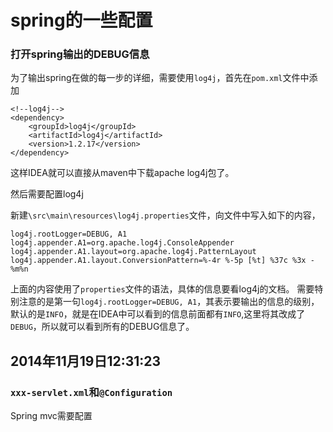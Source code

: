 spring的一些配置
========

### 打开spring输出的DEBUG信息
为了输出spring在做的每一步的详细，需要使用`log4j`，首先在`pom.xml`文件中添加

    <!--log4j-->
    <dependency>
        <groupId>log4j</groupId>
        <artifactId>log4j</artifactId>
        <version>1.2.17</version>
    </dependency>
	
这样IDEA就可以直接从maven中下载apache log4j包了。

然后需要配置log4j

新建`\src\main\resources\log4j.properties`文件，向文件中写入如下的内容，

	log4j.rootLogger=DEBUG, A1
	log4j.appender.A1=org.apache.log4j.ConsoleAppender
	log4j.appender.A1.layout=org.apache.log4j.PatternLayout
	log4j.appender.A1.layout.ConversionPattern=%-4r %-5p [%t] %37c %3x - %m%n

上面的内容使用了`properties`文件的语法，具体的信息要看log4j的文档。
需要特别注意的是第一句`log4j.rootLogger=DEBUG, A1`，其表示要输出的信息的级别，默认的是`INFO`，就是在IDEA中可以看到的信息前面都有`INFO`,这里将其改成了`DEBUG`，所以就可以看到所有的DEBUG信息了。

## 2014年11月19日12:31:23
### `xxx-servlet.xml`和`@Configuration`
Spring mvc需要配置
